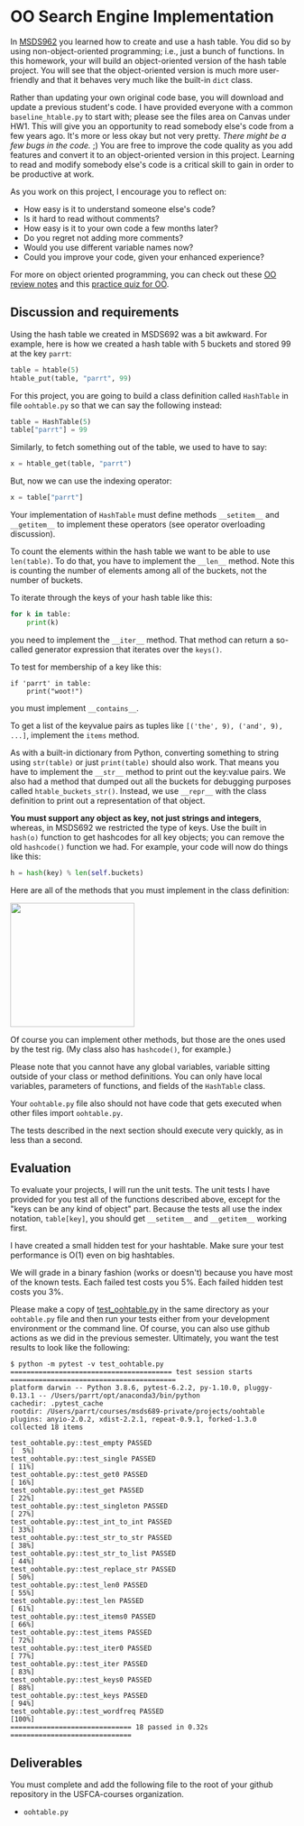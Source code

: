 # OO Search Engine Implementation

In [MSDS962](https://github.com/parrt/msds692/blob/master/hw/search.md) you learned how to create and use a hash table. You did so by using non-object-oriented programming; i.e., just a bunch of functions. In this homework, your will build an object-oriented version of the hash table project. You will see that the object-oriented version is much more user-friendly and that it behaves very much like the built-in `dict` class.

Rather than updating your own original code base, you will download and update a previous student's code. I have provided everyone with a common `baseline_htable.py` to start with; please see the files area on Canvas under HW1. This will give you an opportunity to read somebody else's code from a few years ago. It's more or less okay but not very pretty. *There might be a few bugs in the code.* ;) You are free to improve the code quality as you add features and convert it to an object-oriented version in this project. Learning to read and modify somebody else's code is a critical skill to gain in order to be productive at work.

As you work on this project, I encourage you to reflect on:

* How easy is it to understand someone else's code? 
* Is it hard to read without comments?
* How easy is it to your own code a few months later? 
* Do you regret not adding more comments?
* Would you use different variable names now?
* Could you improve your code, given your enhanced experience?

For more on object oriented programming, you can check out these [OO review notes](https://github.com/parrt/msds501/blob/master/notes/OO.ipynb) and this [practice quiz for OO](https://github.com/parrt/msds689/blob/master/labs/quiz-oo.ipynb).

## Discussion and requirements

Using the hash table we created in MSDS692 was a bit awkward. For example, here is how we created a hash table with 5 buckets and stored 99 at the key `parrt`:

```python
table = htable(5)
htable_put(table, "parrt", 99)
```

For this project, you are going to build a class definition called `HashTable` in file `oohtable.py` so that we can say the following instead:

```python
table = HashTable(5)
table["parrt"] = 99
```

Similarly, to fetch something out of the table, we used to have to say:

```python
x = htable_get(table, "parrt")
```

But, now we can use the indexing operator:

```python
x = table["parrt"]
```

Your implementation of `HashTable` must define methods `__setitem__` and `__getitem__` to implement these operators (see operator overloading discussion).

To count the elements within the hash table we want to be able to use `len(table)`. To do that, you have to implement the `__len__` method. Note this is counting the number of elements among all of the buckets, not the number of buckets.

To iterate through the keys of your hash table like this:

```python
for k in table:
    print(k)
```

you need to implement the `__iter__` method.  That method can return a so-called generator expression that iterates over the `keys()`.

To test for membership of a key like this:

```
if 'parrt' in table:
    print("woot!")
```

you must implement `__contains__`.

To get a list of the keyvalue pairs as tuples like `[('the', 9), ('and', 9), ...]`, implement the `items` method.

As with a built-in dictionary from Python, converting something to string using `str(table)` or just `print(table)` should also work. That means you have to implement the `__str__` method to print out the key:value pairs. We also had a method that dumped out all the buckets for debugging purposes called `htable_buckets_str()`.  Instead, we use `__repr__` with the class definition to print out a representation of that object.

**You must support any object as key, not just strings and integers**, whereas, in MSDS692 we restricted the type of keys. Use the built in `hash(o)` function to get hashcodes for all key objects; you can remove the old `hashcode()` function we had. For example, your code will now do things like this:

```python
h = hash(key) % len(self.buckets)
```

Here are all of the methods that you must implement in the class definition:

<img src="images/oohtable-methods.png" width="220">

Of course you can implement other methods, but those are the ones used by the test rig. (My class also has `hashcode()`, for example.)

Please note that you cannot have any global variables, variable sitting outside of your class or method definitions. You can only have local variables, parameters of functions, and fields of the `HashTable` class.

Your `oohtable.py` file also should not have code that gets executed when other files import `oohtable.py`.  

The tests described in the next section should execute very quickly, as in less than a second.

## Evaluation

To evaluate your projects, I will run the unit tests.  The unit tests I have provided for you test all of the functions described above, except for the "keys can be any kind of object" part. Because the tests all use the index notation, `table[key]`, you should get `__setitem__` and `__getitem__` working first.

I have created a small hidden test for your hashtable.  Make sure your test performance is O(1) even on big hashtables.

We will grade in a binary fashion (works or doesn't) because you have most of the known tests.  Each failed test costs you 5%. Each failed hidden test costs you 3%.

Please make a copy of [test_oohtable.py](test_oohtable.py) in the same directory as your `oohtable.py` file and then run your tests either from your development environment or the command line.  Of course, you can also use github actions as we did in the previous semester. Ultimately, you want the test results to look like the following:

```
$ python -m pytest -v test_oohtable.py 
======================================== test session starts =========================================
platform darwin -- Python 3.8.6, pytest-6.2.2, py-1.10.0, pluggy-0.13.1 -- /Users/parrt/opt/anaconda3/bin/python
cachedir: .pytest_cache
rootdir: /Users/parrt/courses/msds689-private/projects/oohtable
plugins: anyio-2.0.2, xdist-2.2.1, repeat-0.9.1, forked-1.3.0
collected 18 items                                                                                 

test_oohtable.py::test_empty PASSED                                                          [  5%]
test_oohtable.py::test_single PASSED                                                         [ 11%]
test_oohtable.py::test_get0 PASSED                                                           [ 16%]
test_oohtable.py::test_get PASSED                                                            [ 22%]
test_oohtable.py::test_singleton PASSED                                                      [ 27%]
test_oohtable.py::test_int_to_int PASSED                                                     [ 33%]
test_oohtable.py::test_str_to_str PASSED                                                     [ 38%]
test_oohtable.py::test_str_to_list PASSED                                                    [ 44%]
test_oohtable.py::test_replace_str PASSED                                                    [ 50%]
test_oohtable.py::test_len0 PASSED                                                           [ 55%]
test_oohtable.py::test_len PASSED                                                            [ 61%]
test_oohtable.py::test_items0 PASSED                                                         [ 66%]
test_oohtable.py::test_items PASSED                                                          [ 72%]
test_oohtable.py::test_iter0 PASSED                                                          [ 77%]
test_oohtable.py::test_iter PASSED                                                           [ 83%]
test_oohtable.py::test_keys0 PASSED                                                          [ 88%]
test_oohtable.py::test_keys PASSED                                                           [ 94%]
test_oohtable.py::test_wordfreq PASSED                                                       [100%]
============================== 18 passed in 0.32s ==============================
```

## Deliverables

You must complete and add the following file to the root of your github repository in the USFCA-courses organization.

* `oohtable.py`
